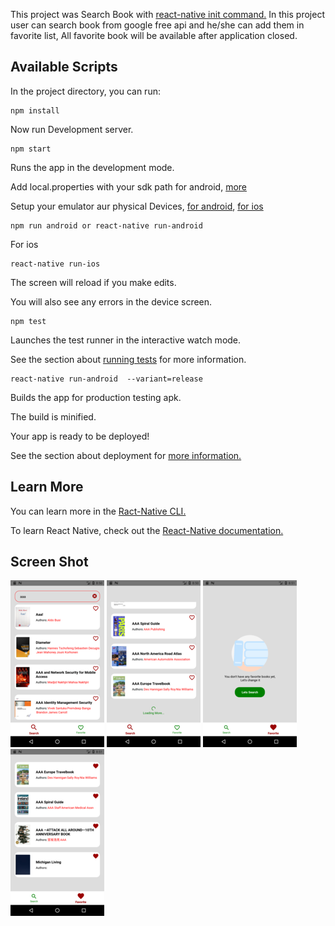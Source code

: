 This project was Search Book with [react-native init command.](https://reactnative.dev/)
In this project user can search book from google free api and he/she can add them in favorite list,
All favorite book will be available after application closed.

## Available Scripts
In the project directory, you can run:

```
npm install
```
Now run Development server.

```
npm start
```
Runs the app in the development mode.

Add local.properties with your sdk path for android, [more](https://medium.com/codespace69/react-native-run-react-native-got-error-sdk-location-not-found-5ff2116269ec)

Setup your emulator aur physical Devices, [for android](https://reactnative.dev/docs/environment-setup), [for ios](https://reactnative.dev/docs/running-on-simulator-ios)

```
npm run android or react-native run-android
```
For ios

```
react-native run-ios
```
The screen will reload if you make edits.

You will also see any errors in the device screen.

```
npm test
```
Launches the test runner in the interactive watch mode.

See the section about [running tests](https://reactnative.dev/docs/testing-overview#structuring-tests) for more information.


```````````````````````
react-native run-android  --variant=release 
```````````````````````
Builds the app for production testing apk.

The build is minified.

Your app is ready to be deployed!

See the section about deployment for [more information.](https://reactnative.dev/docs/running-on-device#building-your-app-for-production)


## Learn More

You can learn more in the [Ract-Native CLI.](https://reactnative.dev/docs/environment-setup)

To learn React Native, check out the [React-Native documentation.](https://reactnative.dev/)


## Screen Shot

![](https://github.com/amitpanday/bookies/blob/main/screenshot/search_screen.png?raw=true)
![](https://github.com/amitpanday/bookies/blob/main/screenshot/load_more_search.png?raw=true)
![](https://github.com/amitpanday/bookies/blob/main/screenshot/favorite_Screen.png?raw=true|width=10)
![](https://github.com/amitpanday/bookies/blob/main/screenshot/favorite_list.png?raw=true)

